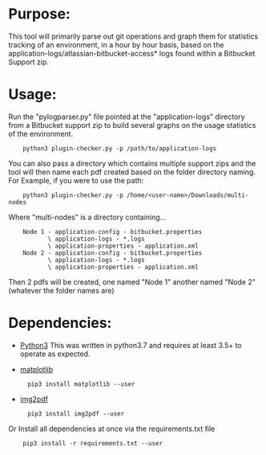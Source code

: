 # Purpose:
This tool will primarily parse out git operations and graph them for statistics tracking of an environment, in a hour by hour basis, based on the application-logs/atlassian-bitbucket-access* logs found within a Bitbucket Support zip.

# Usage:
Run the "pylogparser.py" file pointed at the "application-logs" directory from a Bitbucket support zip to build several graphs on the usage statistics of the environment.

        python3 plugin-checker.py -p /path/to/application-logs

You can also pass a directory which contains multiple support zips and the tool will then name each pdf created based on the folder directory naming. For Example, if you were to use the path:

        python3 plugin-checker.py -p /home/<user-name>/Downloads/multi-nodes
    
Where "multi-nodes" is a directory containing...

        Node 1 - application-config - bitbucket.properties
               \ application-logs - *.logs
               \ application-properties - application.xml
        Node 2 - application-config - bitbucket.properties
               \ application-logs - *.logs
               \ application-properties - application.xml

Then 2 pdfs will be created, one named "Node 1" another named "Node 2" (whatever the folder names are)

# Dependencies:
* [Python3](https://www.python.org/downloads/) This was written in python3.7 and requires at least 3.5+ to operate as expected.
* [matplotlib](https://matplotlib.org/)

        pip3 install matplotlib --user

* [img2pdf](https://pypi.org/project/colorama/)

        pip3 install img2pdf --user


Or Install all dependencies at once via the requirements.txt file

        pip3 install -r requirements.txt --user
